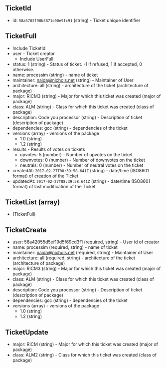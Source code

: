 ## TicketId
+ id: `58a5702f90b3871c00e9fc91` (string) - Ticket unique identifier

## TicketFull
+ Include TicketId
+ user - Ticket creator
    + Include UserFull
+ status: 1 (string) - Status of ticket. -1 if refused, 1 if accepted, 0 otherwise.
+ name: processim (string) - name of ticket
+ maintainer: naida@nichols.net (string) - Maintainer of User
+ architecture: all (string) - architecture of the ticket (architecture of package)
+ major: RICM3 (string) - Major for which this ticket was created (major of package)
+ class: ALM (string) - Class for which this ticket was created (class of package)
+ description: Code you processor (string) - Description of ticket (description of package)
+ dependencies: gcc (string) - dependencies of the ticket
+ versions (array) - versions of the package
    + 1.0 (string)
    + 1.2 (string)
+ results - Results of votes on tickets
  + upvotes: 5 (number) - Number of upvotes on the ticket
  + downvotes: 0 (number) - Number of downvotes on the ticket
  + neutrals: 0 (number) - Number of neutral votes on the ticket
+ createdAt: `2017-02-27T08:39:58.641Z` (string) - date/time (ISO8601 format) of creation of the Ticket
+ updatedAt: `2017-02-27T08:39:58.641Z` (string) - date/time (ISO8601 format) of last modification of the Ticket


## TicketList (array)
+ (TicketFull)


## TicketCreate
+ user: 58a42055d5ef19d5f69cd3f1 (required, string) - User id of creator
+ name: processim (required, string) - name of ticket
+ maintainer: naida@nichols.net (required, string) - Maintainer of User
+ architecture: all (required, string) - architecture of the ticket (architecture of package)
+ major: RICM3 (string) - Major for which this ticket was created (major of package)
+ class: ALM (string) - Class for which this ticket was created (class of package)
+ description: Code you processor (string) - Description of ticket (description of package)
+ dependencies: gcc (string) - dependencies of the ticket
+ versions (array) - versions of the package
    + 1.0 (string)
    + 1.2 (string)

## TicketUpdate
+ major: RICM (string) - Major for which this ticket was created (major of package)
+ class: ALM2 (string) - Class for which this ticket was created (class of package)
